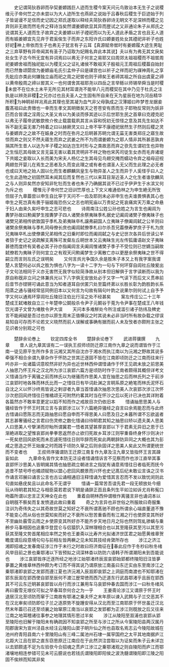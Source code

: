 <!-- { "loadSidebar": true } -->
　　史记谓简狄吞卵而孕契姜嫄践巨人迹而生稷今案天问元鸟致诒本无生子之说稷维元子帝何竺之亦未尝以为大人迹所生也燕卵之说始于吕春秋后稷生于巨迹始于列子皆诞谩不足信而史记因之郑氏遂取以释经夫简狄吞卵诗无眀文不足深辨而稷之见弃则非无故而然毛传之释诗当矣然谓姜嫄欲显其异而歴试之又非通论朱子从郑氏之说谓其无人道而生子故弃之夫姜嫄以祈子禋祀而以为无人道此矛盾之言也且无人道而有娠姜嫄宜先见弃于君奚俟生子而弃之东阳许氏曰嫄姜姓处女其禋祀非祈子也姓好祀神上帝依而生子也弗无子犹言有子云耳【真源赋帝喾时有姜嫄履大迹生男耻之三弃草野有异帝闻其有圣子乃诏取为妃赐名弃此本其说】夫以有为弗无其文戾矣处女生子古今所无宜有异词焉曰以弗无子何言之易耶又曰周郊太祖祖稷而不祖喾周祀姜嫄舍祖而独祀妣以为稷无父之证礼诸侯不敢祖天子殷祖元王周祖后稷葢自始封而已然鲁颂閟宫为姜嫄庙毛氏引孟仲子曰是禖宫也以祈子之祥而祀为禖神周礼之享先妣应亦类此何嫌独立庙而祀之周之祀喾也则于禘矣王者禘其祖之所自出虞夏之禘以黄帝殷周之禘以喾其义一也何谓舍其祖耶尧以四岳之言举鲧以师锡举舜当是时稷未尝不在位水土未平无所见其材耳谓尧不能举八元而稷契在其中乃见于杜氏之注执是以辨尧非稷之兄亦过也且夫圣人之生固有所自来在天为星辰在地为河岳精华所积为神眀祯祥兆焉此其理也至其凝为血气非父母孰成之汉薄姬曰昨梦苍龙据妾腹髙祖曰此贵徴也一幸而生孝文其眀徴矣天之苍苍安有质而生子耶物反常则为妖非匹而合皆谓之淫周公大圣又肯以为美谈而侈其迹以示后世耶生民之首章曰克禋克祀以弗无子履帝武敏歆攸介攸止载震载夙其言从容和恱初无惊怪之意及其先生如达不坼不副无菑无害乃特着之曰以赫厥灵又曰上帝不寜不康禋祀居然生子然则后稷之灵与姜嫄弃之之故不在娠身之时而在弥月之后眀甚苏眀允谓无菑无害类郑庄之寤生故惊而弃之则又不然夫寤生而弃之武姜之所不为而谓姜嫄为之耶人情非其所甚恶孰肯捐其所生昔人以达为羊子稷之如达岂生时形与之类故恶而弃之欤先生谓初生也异物之生恒厄其母故又言无菑无害以着其灵明非不祥之物也宋芮司徒生女赤而毛弃诸堤下共姬之妾取以入长而美为宋夫人杨亿之生其母见鸟翅交掩而蠕动令弃之祖母迎视两翅忽开婴儿在焉生之恶者及久而变此理之或有者也谓圣人无父而生此理之必无者也或曰天地之始人固以化而生者麒麟凤皇生与物异圣人之生而异于人奚怪乎曰人之化生此造物之初固然耳未闻其后而复然也三代以来耳目渐近圣人之化生者谁欤麟凤之与人则异矣然亦安知非牝牡而生者也朱子乃确据其说不已过乎伊尹生于水滨又何为斥之也
　　稷惟元子帝何竺之旧训竺厚也上下文义难通伯林之为申生絶无所攷但屈子九章葢尝以申生自比寜于天问不一齿及耶则未必非申生也夫谁畏惧表其心也申生之死岂真有畏于骊姬哉恐伤父之志也明宪庙以万贵妃之死哀痛宾天万乘之命悬于妇人由来久矣吁申生之志可悲也
　　诗周南注公姓公孙也姓之为言生也阖闾为夀梦孙故曰勲阖梦生按夀梦子四人诸樊余祭夷昧季札据史记阖闾诸樊子僚夷昧子也诸樊兄弟相传欲致国乎季札及弟夷昧卒札譲弗嗣国人立夷昧子僚阖闾弑之公羊则曰诸樊余祭夷昧与季札同母僚长庶也阖闾弑僚季札曰尔杀吾兄葢僚寿梦庶子于札为庶兄夷昧卒札出使僚袭兄弟相传之旧乗时即位而阖闾弑之与史记世次各异后世读公羊者狃于史记之说疏解支离殊可发粲左丘眀世本又云夷昧生光左传狐庸语赵文子夷昧甚徳而度终有吴者必其子孙亦指阖闾言夫阖闾惟诸樊子季子不受位则已世嫡当嗣故弑僚若为夷昧子则何宜立之有观天问勲阖梦生少离散亡亦以更歴余祭夷昧之世不得嗣立而言则左氏之误明矣
　　又何言呉光争国久余是胜朱子本又上有我字案我谓楚人言楚何必以呉之胜为惧也八字为一读十二字为一句与下何环穿自闾社丘陵爰出子文句法相同于义亦无害然无我字似较简浄故从别本但旧解俱于言字读断而以我为原自称旣非立问之体兼呉光以下八字俱无安放处必于又字一气读下而后文义贯串前后音节亦铿锵可诵此意当为知者道耳自伏匿穴处至篇终苐以长胜长彰为韵胜韵长系阳蒸之通与骚经常惩同例旧本以又何言为句故有隔句叶韵之说果尔则何试上自予予字又何以通焉环穿闾社丘陵旧注伯比行淫之处不经甚矣
　　案左传庄公二十三年楚成王弑堵敖自立三十年楚申公鬬般杀令尹子元鬭谷于莵为令尹事在楚成王八年钱饮光谓子文曾为堵敖令尹大误
　　天问本多难觧处今所注或滥引诸子防纬及稗史言不能阙疑是吾过也亦以原生周末正值横议之时其说未必非当时所有故杂载之缪误易知自可存而不论若文义晓然而前人误解或事确有据而前人未及攷者亦颇附主张之见识者分别观之可也














　　楚辞余论巻上
　　钦定四库全书
　　楚辞余论巻下
　　武进蒋骥撰
　　九章
　　昔人说九章其误有二一误执王叔师顷防迁原江南作九章之说而谓皆作于江南一徒见原平生所作多言沅湘又其所自沈亦于湘水而执江南以为沅湘之野故其说多牵强不相合余谓九章杂作于怀防之世其迁逐固不皆在江南即顷防迁之江南而往来行吟亦非一处诸篇词意皎然非好为异也近世林西仲谓惜诵作于怀王见疏未放之前思美人抽思乃怀王斥之汉北所为涉江哀郢六篇方是顷防时作于江南者颇得其概但详考文义惜诵当作于离骚之前而林氏以为继骚而作思美人宜在抽思之后而林氏列之于前渉江哀郢时地各殊而林氏比而一之惜往日有毕词赴渊之言眀系原之絶笔而林氏泥怀石自沈之义以怀沙终焉皆说之剌谬者九章当首惜诵次抽思次思美人次哀郢次涉江次怀沙次悲回风终惜往日惟橘颂无可附然约畧其时当在怀沙之后以死计已决也其详附着各篇然亦不敢率意更定以蹈不知而作之戒故目次仍依旧本
　　惜诵抽思思美人与骚经皆作于怀王时其立言与哀郢涉江以下六篇絶异骚经之自言曰余焉能忍而与此终古惜诵曰愿陈志而无路抽思曰愿自申而不得思美人曰愿及日之未暮所谓不忘欲返者其志甚奢骚经之言君曰伤灵修之数化惜诵曰待眀君其知之抽思曰矫以遗夫美人思美人曰思美人兮擥涕而竚眙所谓冀君一悟者其望甚厚哀郢以下于君素无异旧之恩于已渐絶进取之望惟哀郢尚拳拳思返然亦止欲归死故乡耳涉江则寜重昏终身怀沙则决计一死矣悲回风欲死而未忍遽死惜往日则毕辞而死矣此两朝辞防异同之大概也其为彭咸之思造之怀王始废之时而践于顷防久窜之后则余固详之思美人矣此又所谓更统世而不变者也
　　王叔师序骚谓防王迁原江南复作九章及注九章又皆指怀王言其疎妄如此
　　九章命名皆作文本防无泛设者惜诵惜诉言不见察而作也涉江直举其事哀郢怀沙思美人皆眀揭其情也抽思疏立朝进言之指犹有诵意焉惜往日者临死而抚今追昔不禁号呼也橘颂赋物以盟心悲回风覩景而兴怀也史记髙后纪未敢讼言诛之汉书作诵言邓展曰诵言公言也古讼诵相通旧注释惜诵为爱惜其言忍而不发以致忧闵则此句直如悬疣矣且以此命名不无谓乎
　　惜诵一篇常苦吾谊先君一段无顿放处今细玩从待眀君其知之与相臣莫若君说下眀是诵辞正靣且条列生平如泣如诉尤肖称寃口吻葢所谓以忠言正天神全在此也
　　重着自眀林西仲谓根作离骚言非也诵词本以自眀旣不察矣而复发愤道此故曰重着
　　奇之为言异也非世俗之所服故曰奇服集注训为奇伟失之以其奇故世莫之知好之不衰所谓髙驰不顾也所谓余心端直董道不豫不能变心而从俗也世莫知矣而好之不衰所以愁苦重昏而有江湘之行也使原变其所好不至幽处霰雪云雨之乡使原变其所好亦不能齐步天地日月之际也然则驾虬骖螭与乗舲步马事相因也追重华登昆仑与侣猿狖入深林理相合也以其至隆获其至污以其至污获其至隆文势首尾相应率然之势也王姜斋以比寿齐光拟诸济世匡君之始愿黄维章贺瞻度谓后段意境句句与前相左皆两橛之见未知其技经肯綮所存也
　　涉江之济江湘即招魂之发春南征涉江作于未行之时故曰将济南征在春此应作于冬杪曰秋冬绪风举目前之景也乗鄂渚以下皆预拟之词深林杳以防防六语韩子所谓潮阳未到吾能说也
　　涉江哀郢皆序迁逐所经之地涉江始鄂渚终辰溆哀郢始郢都终陵阳旧注皆夣夣置之黄维章林西仲颇为考订而不得其说乃谓原放江南虽曰东迁实由东至南涉江之乗鄂渚即哀郢之发郢而遵江夏也济沅湘入辰溆即哀郢之上洞庭而南渡也不知鄂渚在郢东辰溆在郢西使自郢至辰何不渡江歴常徳而西乃迂道东行武昌鄂渚乎且辰在郢西其不可云东迁眀甚哀郢皆以舟行而涉江兼用车马哀郢仲春去国而涉江一曰秋冬绪风再曰霰雪无垠仅可拟之早春耳奈何合之为一乎
　　王姜斋论涉江又谓原于怀王时退居汉北至顷防而窜于江南故有鄂渚之乗夫怀之末年原以谏入武闗与子兰交恶其不在汉北审矣顷防即位子兰之逐原势不旋踵安得从汉北而至江南耶原于怀世虽迁汉北然末年葢已召还至顷襄之始窜原江南当以哀郢之发郢都为正涉江则旣放之后又往来江南之地耳稽诸往事参之地理其情形思过半矣
　　涉江从陵阳至溆浦也哀郢从郢至陵阳也旧解于陵阳未有确疏因不知哀郢之所至与涉江之所从今案陵阳县两汉属丹阳郡唐宋为宣州泾县水经注云陵阳山窦子眀升仙之所也县取名焉志云今陵阳故城在池州府青阳县南六十里陵阳山有三峰二属池州石埭一属寜国府之太平其地南据庐江北距大江且在郢之直东窃思原迁江南应在于此然洪注尝取以为证矣而朱子云未详岂以去郢颇逺不足为左验欤今合招魂之贯庐江涉江之乗鄂渚观之则自陵阳而庐江而鄂渚壌地相连参错可见未可云臆说也若钱氏谓陵阳即阳侯之波洗髓谓陵阳即江陵之阳固不俟辨而知其非矣
